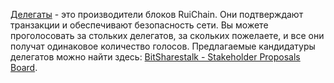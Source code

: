 [Делегаты](introduction/witness) - это производители блоков RuiChain. Они подтверждают транзакции и обеспечивают безопасность сети. Вы можете проголосовать за стольких делегатов, за скольких пожелаете, и все они получат одинаковое количество голосов. Предлагаемые кандидатуры делегатов можно найти здесь: [BitSharestalk - Stakeholder Proposals Board](https://bitsharestalk.org/index.php/board,75.0.html).